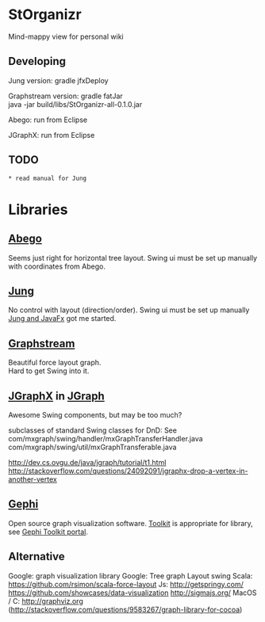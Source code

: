 # StOrganizr
Mind-mappy view for personal wiki


## Developing

Jung version: gradle jfxDeploy  

Graphstream version: gradle fatJar  
java -jar build/libs/StOrganizr-all-0.1.0.jar  

Abego: run from Eclipse  

JGraphX: run from Eclipse  


## TODO
	* read manual for Jung

# Libraries
## [Abego][abego]
Seems just right for horizontal tree layout. 
Swing ui must be set up manually with coordinates from Abego.  

## [Jung][jung]
No control with layout (direction/order).
Swing ui must be set up manually
[Jung and JavaFx][jungandfx] got me started.  

## [Graphstream][Graphstream]
Beautiful force layout graph.  
Hard to get Swing into it.  

## [JGraphX][jgraphx] in [JGraph][jgraph] 
Awesome Swing components, but may be too much?  

subclasses of standard Swing classes for DnD:
See com/mxgraph/swing/handler/mxGraphTransferHandler.java
com/mxgraph/swing/util/mxGraphTransferable.java

http://dev.cs.ovgu.de/java/jgraph/tutorial/t1.html
http://stackoverflow.com/questions/24092091/jgraphx-drop-a-vertex-in-another-vertex


## [Gephi][gephi]
Open source graph visualization software.   [Toolkit][gephilib] is appropriate for library, see [Gephi Toolkit portal][gephilibportal].  


## Alternative

Google: graph visualization library
Google: Tree graph Layout swing
Scala: https://github.com/rsimon/scala-force-layout
Js:
  http://getspringy.com/
  https://github.com/showcases/data-visualization
  http://sigmajs.org/
MacOS / C: http://graphviz.org (http://stackoverflow.com/questions/9583267/graph-library-for-cocoa)



  [abego]: http://treelayout.sourceforge.net  "abego treelayout component"
  [jgraph]: https://www.jgraph.com  "jgraph project"
  [jgraphx]: https://github.com/jgraph/jgraphx  "jgraphx"
  [graphstream]: http://graphstream-project.org  "graphstream project"
	[jungandfx]: https://github.com/jrguenther/JavaFXTutorials  "github project"
	[jung]: http://jung.sourceforge.net  "Jung on sourceforge"
	[gephi]: http://gephi.org  "gephi site"
	[gephilib]: http://gephi.org/toolkit/
	[gephilibportal]: https://wiki.gephi.org/index.php/Toolkit_portal
